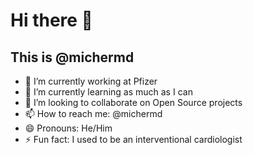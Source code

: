 # Hi there 👋

## This is @michermd

- 🔭 I’m currently working at Pfizer
- 🌱 I’m currently learning as much as I can
- 👯 I’m looking to collaborate on Open Source projects
- 📫 How to reach me: @michermd
- 😄 Pronouns: He/Him
- ⚡ Fun fact: I used to be an interventional cardiologist
